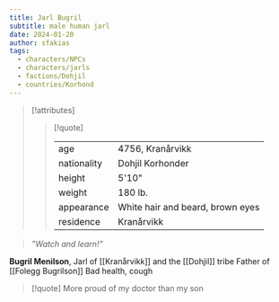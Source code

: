 ```yaml
---
title: Jarl Bugril
subtitle: male human jarl
date: 2024-01-20
author: sfakias
tags:
  - characters/NPCs
  - characters/jarls
  - factions/Dohjil
  - countries/Korhond
---
```

> [!attributes]
> 
> > [!quote]
> >
> > | | |
> > | --- | --- |
> > | age | 4756, Kranårvikk |
> > | nationality | Dohjil Korhonder |
> > | height | 5'10" |
> > | weight | 180 lb. |
> > | appearance | White hair and beard, brown eyes |
> > | residence | Kranårvikk |

> _"Watch and learn!"_

**Bugril Menilson**, Jarl of [[Kranårvikk]] and the [[Dohjil]] tribe
Father of [[Folegg Bugrilson]]
Bad health, cough

> [!quote] 
> More proud of my doctor than my son